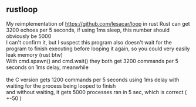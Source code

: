 ## rustloop 
My reimplementation of https://github.com/lesacar/loop in rust
Rust can get 3200 echoes per 5 seconds, if using 1ms sleep, this number should obviously be 5000\
I can't confirm it, but I suspect this program also doesn't wait for the program to finish executing before looping it again, so you could very easily leak memory (rust btw)\
With cmd.spawn() and cmd.wait() they both get 3200 commands per 5 seconds on 1ms delay, meanwhile\
\
the C version gets 1200 commands per 5 seconds using 1ms delay with waiting for the process being looped to finish\
and without waiting, it gets 5000 processes ran in 5 sec, which is correct ( +-50 )
